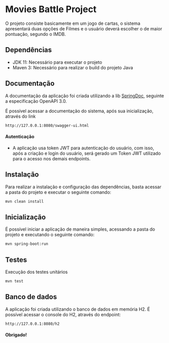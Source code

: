 # Movies Battle Project

O projeto consiste basicamente em um jogo de cartas, o sistema apresentará duas opções de Filmes e o usuário deverá escolher o de maior pontuação, segundo o IMDB.

## Dependências
* JDK 11: Necessário para executar o projeto
* Maven 3: Necessário para realizar o build do projeto Java

## Documentação
A documentação da aplicação foi criada utilizando a lib [SpringDoc](https://springdoc.org/), seguinte a especificação OpenAPI 3.0.

É possível acessar a documentação do sistema, após sua inicialização, através do link

```
http://127.0.0.1:8080/swagger-ui.html
```

#### Autenticação
* A aplicação usa token JWT para autenticação do usuário, com isso, após a criação e login do usuário, será gerado um Token JWT utilizado para o acesso nos demais endpoints.

## Instalação

Para realizar a instalação e configuração das dependências, basta acessar a pasta do projeto e executar o seguinte comando:

```bash
mvn clean install
```

## Inicialização
É possível iniciar a aplicação de maneira simples, acessando a pasta do projeto e executando o seguinte comando:

```bash
mvn spring-boot:run
```

## Testes
Execução dos testes unitários

```bash
mvn test
```

## Banco de dados
A aplicação foi criada utilizando o banco de dados em memória H2. É possível acessar o console do H2, através do endpoint:

```
http://127.0.0.1:8080/h2
```


#### Obrigado!